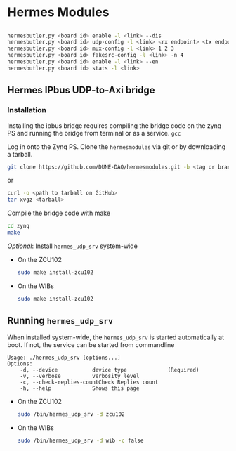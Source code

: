 # Hermes Modules

##

```sh
hermesbutler.py <board id> enable -l <link> --dis 
hermesbutler.py <board id> udp-config -l <link> <rx endpoint> <tx endpoint>
hermesbutler.py <board id> mux-config -l <link> 1 2 3
hermesbutler.py <board id> fakesrc-config -l <link> -n 4
hermesbutler.py <board id> enable -l <link> --en
hermesbutler.py <board id> stats -l <link>
```

## Hermes IPbus UDP-to-Axi bridge

### Installation

Installing the ipbus bridge requires compiling the bridge code on the zynq PS and running the bridge from terminal or as a service. `gcc`

Log in onto the Zynq PS. Clone the `hermesmodules` via git or by downloading a tarball.

```sh
git clone https://github.com/DUNE-DAQ/hermesmodules.git -b <tag or branch>
```
or
```sh
curl -o <path to tarball on GitHub>
tar xvgz <tarball>
```

Compile the bridge code with make

```sh
cd zynq
make
```
*Optional*: Install `hermes_udp_srv` system-wide 

* On the ZCU102

    ```sh
    sudo make install-zcu102
    ```

* On the WIBs
    ```sh
    sudo make install-zcu102
    ```

## Running `hermes_udp_srv`

When installed system-wide, the `hermes_udp_srv` is started automatically at boot.
If not, the service can be started from commandline

```
Usage: ./hermes_udp_srv [options...]
Options:
    -d, --device           device type             (Required)
    -v, --verbose          verbosity level        
    -c, --check-replies-countCheck Replies count    
    -h, --help             Shows this page        
```


* On the ZCU102
    ```sh
    sudo /bin/hermes_udp_srv -d zcu102 
    ```

* On the WIBs
    ```sh
    sudo /bin/hermes_udp_srv -d wib -c false 
    ```


